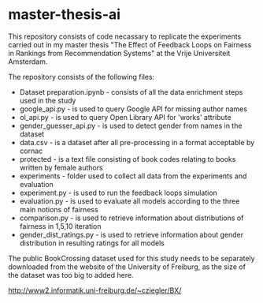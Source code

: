 # master-thesis-ai

This repository consists of code necassary to replicate the experiments carried out in my master thesis "The Effect of Feedback Loops on Fairness in
Rankings from Recommendation Systems" at the Vrije Universiteit Amsterdam.

The repository consists of the following files:
- Dataset preparation.ipynb - consists of all the data enrichment steps used in the study
- google_api.py - is used to query Google API for missing author names
- ol_api.py - is used to query Open Library API for 'works' attribute
- gender_guesser_api.py - is used to detect gender from names in the dataset
- data.csv - is a dataset after all pre-processing in a format acceptable by cornac
- protected - is a text file consisting of book codes relating to books written by female authors
- experiments - folder used to collect all data from the experiments and evaluation
- experiment.py - is used to run the feedback loops simulation
- evaluation.py - is used to evaluate all models according to the three main notions of fairness
- comparison.py - is used to retrieve information about distributions of fairness in 1,5,10 iteration
- gender_dist_ratings.py - is used to retrieve information about gender distribution in resulting ratings for all models


The public BookCrossing dataset used for this study needs to be separately downloaded from the website of the University of Freiburg, as the size of the dataset was too big to added here.

http://www2.informatik.uni-freiburg.de/~cziegler/BX/ 

